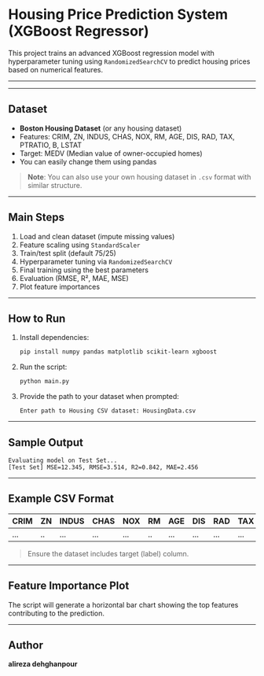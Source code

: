 # Housing Price Prediction System (XGBoost Regressor)

This project trains an advanced XGBoost regression model with hyperparameter tuning using `RandomizedSearchCV` to predict housing prices based on numerical features.

---

---

## Dataset
- **Boston Housing Dataset** (or any housing dataset)
- Features: CRIM, ZN, INDUS, CHAS, NOX, RM, AGE, DIS, RAD, TAX, PTRATIO, B, LSTAT
- Target: MEDV (Median value of owner-occupied homes)
- You can easily change them using pandas

> **Note**: You can also use your own housing dataset in `.csv` format with similar structure.

---

## Main Steps
1. Load and clean dataset (impute missing values)
2. Feature scaling using `StandardScaler`
3. Train/test split (default 75/25)
4. Hyperparameter tuning via `RandomizedSearchCV`
5. Final training using the best parameters
6. Evaluation (RMSE, R², MAE, MSE)
7. Plot feature importances

---

## How to Run

1. Install dependencies:
   ```bash
   pip install numpy pandas matplotlib scikit-learn xgboost
   ```

2. Run the script:
   ```bash
   python main.py
   ```

3. Provide the path to your dataset when prompted:
   ```
   Enter path to Housing CSV dataset: HousingData.csv
   ```

---

## Sample Output
```
Evaluating model on Test Set...
[Test Set] MSE=12.345, RMSE=3.514, R2=0.842, MAE=2.456
```

---

## Example CSV Format

| CRIM | ZN | INDUS | CHAS | NOX | RM | AGE | DIS | RAD | TAX | PTRATIO | B | LSTAT | MEDV |
|------|----|-------|------|-----|----|-----|-----|-----|-----|----------|---|--------|------|
| ...  | .. | ...   | ...  | ... | .. | ... | ... | ... | ... | ...      |...| ...    | ...  |

> Ensure the dataset includes target (label) column.

---

## Feature Importance Plot

The script will generate a horizontal bar chart showing the top features contributing to the prediction.

---

## Author

**alireza dehghanpour**
